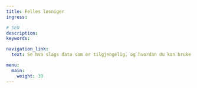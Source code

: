 ```yaml
---
title: Felles løsniger
ingress:

# SEO
description:
keywords:

navigation_link:
  text: Se hva slags data som er tilgjengelig, og hvordan du kan bruke dem riktig

menu:
  main:
    weight: 30
---
```

